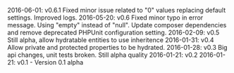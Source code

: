 2016-06-01: v0.6.1 Fixed minor issue related to "0" values replacing default settings. 
            Improved logs.
2016-05-20: v0.6 Fixed minor typo in error message. Using "empty" instead of "null".
            Update composer dependencies and remove deprecated PHPUnit configuration setting.
2016-02-09: v0.5 Still alpha, allow hydratable entities to use inheritence
2016-01-31: v0.4 Allow private and protected properties to be hydrated.
2016-01-28: v0.3 Big api changes, unit tests broken. Still alpha quality
2016-01-21: v0.2
2016-01-21: v0.1 - Version 0.1 alpha